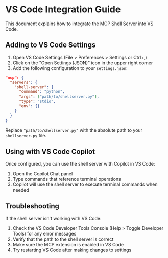 # VS Code Integration Guide

This document explains how to integrate the MCP Shell Server into VS Code.

## Adding to VS Code Settings

1. Open VS Code Settings (File > Preferences > Settings or Ctrl+,)
2. Click on the "Open Settings (JSON)" icon in the upper right corner
3. Add the following configuration to your `settings.json`:

```json
"mcp": {
  "servers": {
    "shell-server": {
      "command": "python",
      "args": ["path/to/shellserver.py"],
      "type": "stdio",
      "env": {}
    }
  }
}
```

Replace `"path/to/shellserver.py"` with the absolute path to your `shellserver.py` file.

## Using with VS Code Copilot

Once configured, you can use the shell server with Copilot in VS Code:

1. Open the Copilot Chat panel
2. Type commands that reference terminal operations
3. Copilot will use the shell server to execute terminal commands when needed

## Troubleshooting

If the shell server isn't working with VS Code:

1. Check the VS Code Developer Tools Console (Help > Toggle Developer Tools) for any error messages
2. Verify that the path to the shell server is correct
3. Make sure the MCP extension is enabled in VS Code
4. Try restarting VS Code after making changes to settings

